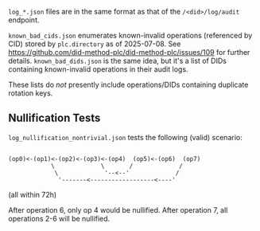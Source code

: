 `log_*.json` files are in the same format as that of the `/<did>/log/audit` endpoint.

`known_bad_cids.json` enumerates known-invalid operations (referenced by CID) stored by `plc.directory` as of 2025-07-08. See https://github.com/did-method-plc/did-method-plc/issues/109 for further details. `known_bad_dids.json` is the same idea, but it's a list of DIDs containing known-invalid operations in their audit logs.

These lists do *not* presently include operations/DIDs containing duplicate rotation keys.

## Nullification Tests

`log_nullification_nontrivial.json` tests the following (valid) scenario:

```

(op0)<-(op1)<-(op2)<-(op3)<-(op4)  (op5)<-(op6)  (op7)
            \             \       /             /
             \             '--<--'             /
              '-------<------------------<----'
```

(all within 72h)

After operation 6, only op 4 would be nullified. After operation 7, all operations 2-6 will be nullified.
